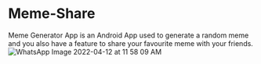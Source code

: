 # Meme-Share
Meme Generator App is an Android App used to generate a random meme and you also have a feature to share your favourite meme with your friends.
![WhatsApp Image 2022-04-12 at 11 58 09 AM](https://user-images.githubusercontent.com/76262127/162894860-97673156-dbd1-40e1-be34-37fa2be634f0.jpeg)
